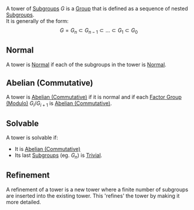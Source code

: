 A tower of [Subgroups](./Subgroup.md) $G$ is a [Group](./Group.md) that is defined as a sequence of nested [Subgroups](./Subgroup.md).  
It is generally of the form:  
$$G=G_n\subset G_{n-1}\subset\dots\subset G_1\subset G_0$$  
  
## Normal  
A tower is [Normal](./Normal.md) if each of the subgroups in the tower is [Normal](./Normal.md).  
  
## Abelian (Commutative)  
A tower is [Abelian (Commutative)](../Commutativity-(Abelian).md) if it is normal and if each [Factor Group (Modulo)](./Factor-Group-(Modulo).md) $G_i/G_{i+1}$ is [Abelian (Commutative)](../Commutativity-(Abelian).md).  
## Solvable  
A tower is solvable if:  
- It is [Abelian (Commutative)](../Commutativity-(Abelian).md)  
- Its last [Subgroups](./Subgroup.md) (eg. $G_n$) is [Trivial](./Subgroup.md#Trivial).  
  
## Refinement  
A refinement of a tower is a new tower where a finite number of subgroups are inserted into the existing tower. This 'refines' the tower by making it more detailed.